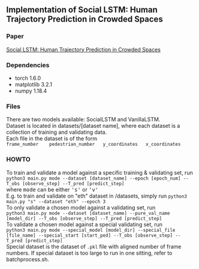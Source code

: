 <h2>Implementation of Social LSTM: Human Trajectory Prediction in Crowded Spaces</h2>
<h3>Paper</h3>
<a href="https://cvgl.stanford.edu/papers/CVPR16_Social_LSTM.pdf">Social LSTM: Human Trajectory Prediction in Crowded Spaces</a>
<h3>Dependencies</h3>
<ul>
<li>torch 1.6.0</li>
<li>matplotlib 3.2.1</li>
<li>numpy 1.18.4</li>
</ul>
<h3>Files</h3>
There are two models available: SocialLSTM and VanillaLSTM.
<br>
Dataset is located in datasets/[dataset name], where each dataset is a collection of training and validating data.
<br>
Each file in the dataset is of the form 
<br>
<code>frame_number    pedestrian_number   y_coordinates   x_coordinates</code>
<h3>HOWTO</h3>
To train and validate a model against a specific training & validating set, run <br>
<code>python3 main.py mode --dataset [dataset_name] --epoch [epoch_num] --T_obs [observe_step] --T_pred [predict_step]</code><br>
where <kbd>mode</kbd> can be either <kbd>'s'</kbd> or <kbd>'v'</kbd><br>
E.g. to train and validate on "eth" dataset in /datasets, simply run <code>python3 main.py "s" --dataset "eth" --epoch 3 </code> <br>
To only validate a chosen model against a validating set, run <br>
<code>python3 main.py mode --dataset [dataset_name] --pure_val_name [model_dir] --T_obs [observe_step] --T_pred [predict_step]</code><br>
To validate a chosen model against a special validating set, run <br>
<code>python3 main.py mode --special_model [model_dir] --special_file [file_name] --special_start [start_ped] --T_obs [observe_step] --T_pred [predict_step]</code><br>
Special dataset is the dataset of <code>.pkl</code> file with aligned number of frame numbers.
If special dataset is too large to run in one sitting, refer to batchprocess.sh.